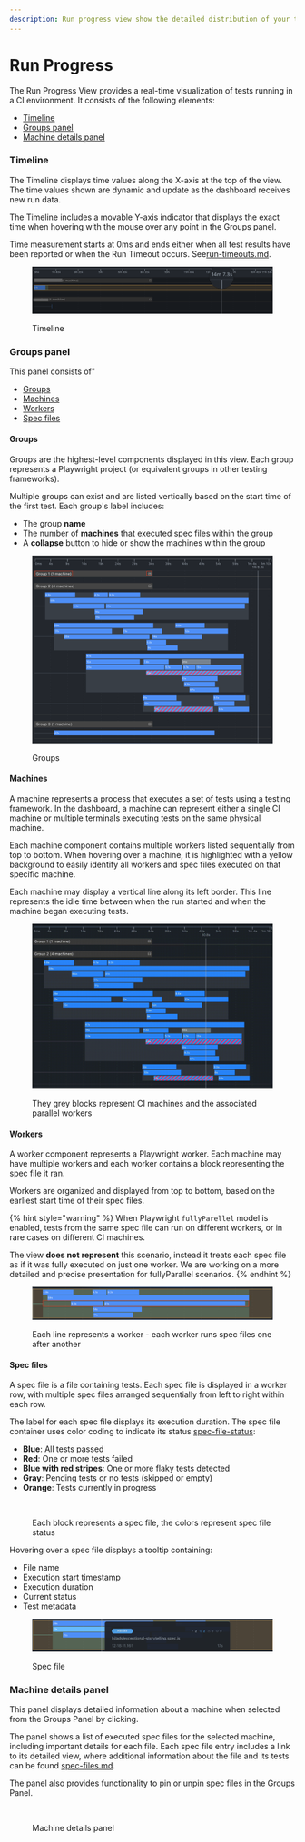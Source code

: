 ```yaml
---
description: Run progress view show the detailed distribution of your test on CI machines
---
```


# Run Progress

The Run Progress View provides a real-time visualization of tests running in a CI environment. It consists of the following elements:

* [Timeline](run-progress.md#timeline)
* [Groups panel](run-progress.md#groups-panel)
* [Machine details panel](run-progress.md#machine-details-panel)

### **Timeline**

The Timeline displays time values along the X-axis at the top of the view. The time values shown are dynamic and update as the dashboard receives new run data.

The Timeline includes a movable Y-axis indicator that displays the exact time when hovering with the mouse over any point in the Groups panel.

Time measurement starts at 0ms and ends either when all test results have been reported or when the Run Timeout occurs. See[run-timeouts.md](run-timeouts.md "mention").

<figure><img src="../../.gitbook/assets/image (16).png" alt=""><figcaption><p>Timeline</p></figcaption></figure>

### **Groups panel**

This panel consists of"

* [Groups](run-progress.md#groups)
* [Machines](run-progress.md#machines)
* [Workers](run-progress.md#workers)
* [Spec files](run-progress.md#spec-files)

#### **Groups**

Groups are the highest-level components displayed in this view. Each group represents a Playwright project (or equivalent groups in other testing frameworks).

Multiple groups can exist and are listed vertically based on the start time of the first test. Each group's label includes:

* The group **name**
* The number of **machines** that executed spec files within the group
* A **collapse** button to hide or show the machines within the group

<figure><img src="../../.gitbook/assets/image (17).png" alt=""><figcaption><p>Groups</p></figcaption></figure>

#### **Machines**

A machine represents a process that executes a set of tests using a testing framework. In the dashboard, a machine can represent either a single CI machine or multiple terminals executing tests on the same physical machine.

Each machine component contains multiple workers listed sequentially from top to bottom. When hovering over a machine, it is highlighted with a yellow background to easily identify all workers and spec files executed on that specific machine.

Each machine may display a vertical line along its left border. This line represents the idle time between when the run started and when the machine began executing tests.

<figure><img src="../../.gitbook/assets/Screen Recording 2025-02-13 at 12.33.09.gif" alt=""><figcaption><p>They grey blocks represent CI machines and the associated parallel workers</p></figcaption></figure>

#### **Workers**

A worker component represents a Playwright worker. Each machine may have multiple workers and each worker contains a block representing the spec file it ran.

Workers are organized and displayed from top to bottom, based on the earliest start time of their spec files.

{% hint style="warning" %}
When Playwright `fullyParellel`  model is enabled, tests from the same spec file can run on different workers, or in rare cases on different CI machines.&#x20;

The view **does not represent** this scenario, instead it treats each spec file as if it was fully executed on just one worker. We are working on a more detailed and precise presentation for fullyParallel scenarios.
{% endhint %}

<figure><img src="../../.gitbook/assets/image (18).png" alt=""><figcaption><p>Each line represents a worker - each worker runs spec files one after another</p></figcaption></figure>

#### **Spec files**

A spec file is a file containing tests. Each spec file is displayed in a worker row, with multiple spec files arranged sequentially from left to right within each row.

The label for each spec file displays its execution duration. The spec file container uses color coding to indicate its status [spec-file-status](../spec-file-status/ "mention"):

* **Blue**: All tests passed
* **Red**: One or more tests failed
* **Blue with red stripes**: One or more flaky tests detected
* **Gray**: Pending tests or no tests (skipped or empty)
* **Orange**: Tests currently in progress

<figure><img src="../../.gitbook/assets/Screen Recording 2025-02-13 at 13.01.24.gif" alt=""><figcaption><p>Each block represents a spec file, the colors represent spec file status</p></figcaption></figure>

Hovering over a spec file displays a tooltip containing:

* File name
* Execution start timestamp
* Execution duration
* Current status
* Test metadata

<figure><img src="../../.gitbook/assets/image (19).png" alt=""><figcaption><p>Spec file</p></figcaption></figure>

### **Machine details panel**

This panel displays detailed information about a machine when selected from the Groups Panel by clicking.

The panel shows a list of executed spec files for the selected machine, including important details for each file. Each spec file entry includes a link to its detailed view, where additional information about the file and its tests can be found [spec-files.md](../../resources/api/api-resources/spec-files.md "mention").

The panel also provides functionality to pin or unpin spec files in the Groups Panel.

<figure><img src="../../.gitbook/assets/Screen Recording 2025-02-13 at 13.09.30 (1) (1).gif" alt=""><figcaption><p>Machine details panel</p></figcaption></figure>
